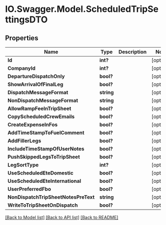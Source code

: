 # IO.Swagger.Model.ScheduledTripSettingsDTO
## Properties

Name | Type | Description | Notes
------------ | ------------- | ------------- | -------------
**Id** | **int?** |  | [optional] 
**CompanyId** | **int?** |  | [optional] 
**DepartureDispatchOnly** | **bool?** |  | [optional] 
**ShowArrivalOfFinalLeg** | **bool?** |  | [optional] 
**DispatchMessageFormat** | **string** |  | [optional] 
**NonDispatchMessageFormat** | **string** |  | [optional] 
**AllowRampFeeInTripSheet** | **bool?** |  | [optional] 
**CopyScheduledCrewEmails** | **bool?** |  | [optional] 
**CreateExpenseInFos** | **bool?** |  | [optional] 
**AddTimeStampToFuelComment** | **bool?** |  | [optional] 
**AddFillerLegs** | **bool?** |  | [optional] 
**IncludeTimeStampOfUserNotes** | **bool?** |  | [optional] 
**PushSkippedLegsToTripSheet** | **bool?** |  | [optional] 
**LegSortType** | **int?** |  | [optional] 
**UseScheduledEteDomestic** | **bool?** |  | [optional] 
**UseScheduledEteInternational** | **bool?** |  | [optional] 
**UserPreferredFbo** | **bool?** |  | [optional] 
**NonDispatchTripSheetNotesPreText** | **string** |  | [optional] 
**WriteToTripSheetOnDispatch** | **bool?** |  | [optional] 

[[Back to Model list]](../README.md#documentation-for-models) [[Back to API list]](../README.md#documentation-for-api-endpoints) [[Back to README]](../README.md)

